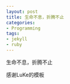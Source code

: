 ```yaml
---
layout: post
title: 生命不息，折腾不止
categories:
- Programming
tags:
- jekyll
- ruby
---
```


生命不息，折腾不止

感谢LuKe的模板


